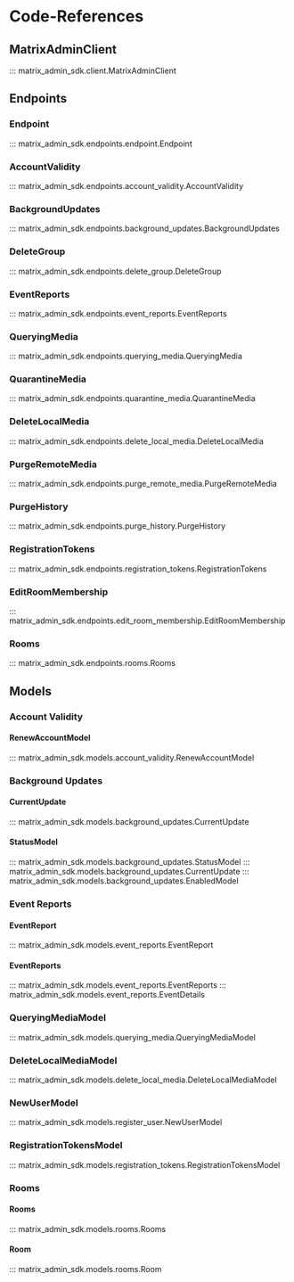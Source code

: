 # Code-References

## MatrixAdminClient
::: matrix_admin_sdk.client.MatrixAdminClient

## Endpoints
### Endpoint
::: matrix_admin_sdk.endpoints.endpoint.Endpoint

### AccountValidity
::: matrix_admin_sdk.endpoints.account_validity.AccountValidity

### BackgroundUpdates
::: matrix_admin_sdk.endpoints.background_updates.BackgroundUpdates

### DeleteGroup
::: matrix_admin_sdk.endpoints.delete_group.DeleteGroup

### EventReports
::: matrix_admin_sdk.endpoints.event_reports.EventReports

### QueryingMedia
::: matrix_admin_sdk.endpoints.querying_media.QueryingMedia

### QuarantineMedia
::: matrix_admin_sdk.endpoints.quarantine_media.QuarantineMedia

### DeleteLocalMedia
::: matrix_admin_sdk.endpoints.delete_local_media.DeleteLocalMedia

### PurgeRemoteMedia
::: matrix_admin_sdk.endpoints.purge_remote_media.PurgeRemoteMedia

### PurgeHistory
::: matrix_admin_sdk.endpoints.purge_history.PurgeHistory

### RegistrationTokens
::: matrix_admin_sdk.endpoints.registration_tokens.RegistrationTokens

### EditRoomMembership
::: matrix_admin_sdk.endpoints.edit_room_membership.EditRoomMembership

### Rooms
::: matrix_admin_sdk.endpoints.rooms.Rooms

## Models

### Account Validity
#### RenewAccountModel
::: matrix_admin_sdk.models.account_validity.RenewAccountModel

### Background Updates
#### CurrentUpdate
::: matrix_admin_sdk.models.background_updates.CurrentUpdate
#### StatusModel
::: matrix_admin_sdk.models.background_updates.StatusModel
::: matrix_admin_sdk.models.background_updates.CurrentUpdate
::: matrix_admin_sdk.models.background_updates.EnabledModel

### Event Reports
#### EventReport
::: matrix_admin_sdk.models.event_reports.EventReport
#### EventReports
::: matrix_admin_sdk.models.event_reports.EventReports
::: matrix_admin_sdk.models.event_reports.EventDetails

### QueryingMediaModel
::: matrix_admin_sdk.models.querying_media.QueryingMediaModel

### DeleteLocalMediaModel
::: matrix_admin_sdk.models.delete_local_media.DeleteLocalMediaModel

### NewUserModel
::: matrix_admin_sdk.models.register_user.NewUserModel

### RegistrationTokensModel
::: matrix_admin_sdk.models.registration_tokens.RegistrationTokensModel

### Rooms
#### Rooms
::: matrix_admin_sdk.models.rooms.Rooms
#### Room
::: matrix_admin_sdk.models.rooms.Room

